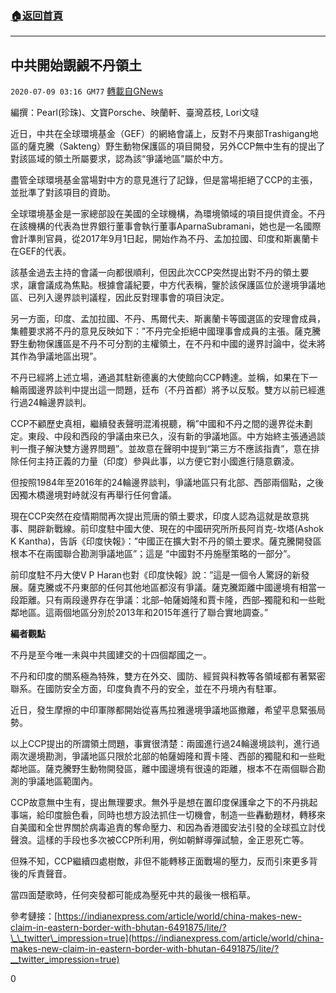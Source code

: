 ###  [:house:返回首頁](https://github.com/ourhimalayas/txt)
---

## 中共開始覬覦不丹領土
`2020-07-09 03:16 GM77` [轉載自GNews](https://gnews.org/zh-hant/258386/)

編撰：Pearl(珍珠)、文寶Porsche、映蘭軒、臺灣荔枝, Lori文噠

近日，中共在全球環境基金（GEF）的網絡會議上，反對不丹東部Trashigang地區的薩克騰（Sakteng）野生動物保護區的項目開發，另外CCP無中生有的提出了對該區域的領土所屬要求，認為該“爭議地區”屬於中方。

盡管全球環境基金當場對中方的意見進行了記錄，但是當場拒絕了CCP的主張，並批準了對該項目的資助。

全球環境基金是一家總部設在美國的全球機構，為環境領域的項目提供資金。不丹在該機構的代表為世界銀行董事會執行董事AparnaSubramani，她也是一名國際會計準則官員，從2017年9月1日起，開始作為不丹、孟加拉國、印度和斯裏蘭卡在GEF的代表。

該基金過去主持的會議一向都很順利，但因此次CCP突然提出對不丹的領土要求，讓會議成為焦點。根據會議紀要，中方代表稱，鑒於該保護區位於邊境爭議地區、已列入邊界談判議程，因此反對理事會的項目決定。

另一方面，印度、孟加拉國、不丹、馬爾代夫、斯裏蘭卡等國選區的安理會成員，集體要求將不丹的意見反映如下：”不丹完全拒絕中國理事會成員的主張。薩克騰野生動物保護區是不丹不可分割的主權領土，在不丹和中國的邊界討論中，從未將其作為爭議地區出現”。

不丹已經將上述立場，通過其駐新德裏的大使館向CCP轉達。並稱，如果在下一輪兩國邊界談判中提出這一問題，廷布（不丹首都）將予以反駁。雙方以前已經進行過24輪邊界談判。

CCP不顧歷史真相，繼續發表聲明混淆視聽，稱”中國和不丹之間的邊界從未劃定。東段、中段和西段的爭議由來已久，沒有新的爭議地區。中方始終主張通過談判一攬子解決雙方邊界問題”。並故意在聲明中提到“第三方不應該指責”，意在排除任何主持正義的力量（印度）參與此事，以方便它對小國進行隨意霸淩。

但按照1984年至2016年的24輪邊界談判，爭議地區只有北部、西部兩個點，之後因獨木橋邊境對峙就沒有再舉行任何會議。

現在CCP突然在疫情期間再次提出荒唐的領土要求，印度人認為這就是故意挑事、開辟新戰線。前印度駐中國大使、現在的中國研究所所長阿肖克-坎塔(Ashok K Kantha)，告訴《印度快報》：”中國正在擴大對不丹的領土要求。薩克騰開發區根本不在兩國聯合勘測爭議地區”；這是 “中國對不丹施壓策略的一部分”。

前印度駐不丹大使V P Haran也對《印度快報》說：”這是一個令人驚訝的新發展。薩克騰或不丹東部的任何其他地區都沒有爭議。薩克騰距離中國邊境有相當一段距離。只有兩段邊界存在爭議：北部–帕薩姆隆和賈卡隆，西部–獨龍和和一些毗鄰地區。這兩個地區分別於2013年和2015年進行了聯合實地調查。”

**編者觀點**

不丹是至今唯一未與中共國建交的十四個鄰國之一。

不丹和印度的關系極為特殊，雙方在外交、國防、經貿與科教等各領域都有著緊密聯系。在國防安全方面，印度負責不丹的安全，並在不丹境內有駐軍。

近日，發生摩擦的中印軍隊都開始從喜馬拉雅邊境爭議地區撤離，希望平息緊張局勢。

以上CCP提出的所謂領土問題，事實很清楚：兩國進行過24輪邊境談判，進行過兩次邊境勘測，爭議地區只限於北部的帕薩姆隆和賈卡隆、西部的獨龍和和一些毗鄰地區。薩克騰野生動物開發區，離中國邊境有很遠的距離，根本不在兩個聯合勘測的爭議地區範圍內。

CCP故意無中生有，提出無理要求。無外乎是想在置印度保護傘之下的不丹挑起事端，給印度臉色看，同時也想方設法抓住一切機會，制造一些轟動題材，轉移來自美國和全世界關於病毒追責的奪命壓力、和因為香港國安法引發的全球孤立討伐聲浪。這樣的手段也多次被CCP所利用，例如朝鮮導彈試驗，金正恩死亡等。

但殊不知，CCP繼續四處樹敵，非但不能轉移正面戰場的壓力，反而引來更多背後的斥責聲音。

當四面楚歌時，任何突發都可能成為壓死中共的最後一根稻草。

參考鏈接：[https://indianexpress.com/article/world/china-makes-new-claim-in-eastern-border-with-bhutan-6491875/lite/?\_\_twitter\_impression=true](https://indianexpress.com/article/world/china-makes-new-claim-in-eastern-border-with-bhutan-6491875/lite/?__twitter_impression=true)

0
